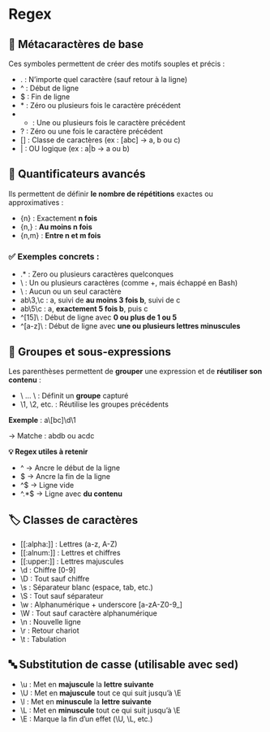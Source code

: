 # Regex

## **🧩 Métacaractères de base**

Ces symboles permettent de créer des motifs souples et précis :

- . : N’importe quel caractère (sauf retour à la ligne)
- ^ : Début de ligne
- $ : Fin de ligne
- \* : Zéro ou plusieurs fois le caractère précédent
- + : Une ou plusieurs fois le caractère précédent
- \? : Zéro ou une fois le caractère précédent
- \[] : Classe de caractères (ex : [abc] → a, b ou c)
- | : OU logique (ex : a|b → a ou b)

## **🔢 Quantificateurs avancés**

Ils permettent de définir **le nombre de répétitions** exactes ou approximatives :

- {n} : Exactement **n fois**
- {n,} : **Au moins n fois**
- {n,m} : **Entre n et m fois**

### **✅ Exemples concrets :**

- .* : Zero ou plusieurs caractères quelconques
- \\ : Un ou plusieurs caractères (comme +, mais échappé en Bash)
- \\ : Aucun ou un seul caractère
- ab\3,\c : a, suivi de **au moins 3 fois b**, suivi de c
- ab\5\c : a, **exactement 5 fois b**, puis c
- ^\[15]\ : Début de ligne avec **0 ou plus de 1 ou 5**
- ^\[a-z]\ : Début de ligne avec **une ou plusieurs lettres minuscules**

## **🔁 Groupes et sous-expressions**

Les parenthèses permettent de **grouper** une expression et de **réutiliser son contenu** :

- \\ … \\ : Définit un **groupe** capturé
- \\1, \\2, etc. : Réutilise les groupes précédents

**Exemple** : a\\[bc]\\d\\1

→ Matche : abdb ou acdc

**💡 Regex utiles à retenir**

- ^ → Ancre le début de la ligne
- $ → Ancre la fin de la ligne
- ^$ → Ligne vide
- ^.*$ → Ligne avec **du contenu**



## **🏷️ Classes de caractères**

- \[\[:alpha:]] : Lettres (a-z, A-Z)
- \[\[:alnum:]] : Lettres et chiffres
- \[\[:upper:]] : Lettres majuscules
- \\d : Chiffre [0-9]
- \\D : Tout sauf chiffre
- \\s : Séparateur blanc (espace, tab, etc.)
- \\S : Tout sauf séparateur
- \\w : Alphanumérique + underscore [a-zA-Z0-9_]
- \\W : Tout sauf caractère alphanumérique
- \\n : Nouvelle ligne
- \\r : Retour chariot
- \\t : Tabulation



## **🔤 Substitution de casse (utilisable avec sed)**

- \\u : Met en **majuscule** la **lettre suivante**
- \\U : Met en **majuscule** tout ce qui suit jusqu’à \E
- \\l : Met en **minuscule** la **lettre suivante**
- \\L : Met en **minuscule** tout ce qui suit jusqu’à \E
- \\E : Marque la fin d’un effet (\U, \L, etc.)



